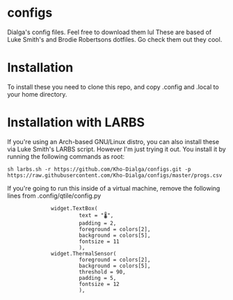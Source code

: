# configs
Dialga's config files. Feel free to download them lul
These are based of Luke Smith's and Brodie Robertsons dotfiles. Go check them out they cool.
# Installation
To install these you need to clone this repo, and copy .config and .local to your home directory.
# Installation with LARBS
If you're using an Arch-based GNU/Linux distro, you can also install these via Luke Smith's LARBS script. However I'm just trying it out.
You install it by running the following commands as root:
```
sh larbs.sh -r https://github.com/Kho-Dialga/configs.git -p https://raw.githubusercontent.com/Kho-Dialga/configs/master/progs.csv

```
If you're going to run this inside of a virtual machine, remove the following lines from .config/qtile/config.py
```
              widget.TextBox(
                       text = "🌡",
                       padding = 2,
                       foreground = colors[2],
                       background = colors[5],
                       fontsize = 11
                       ),
              widget.ThermalSensor(
                       foreground = colors[2],
                       background = colors[5],
                       threshold = 90,
                       padding = 5,
                       fontsize = 12
                       ),
```
